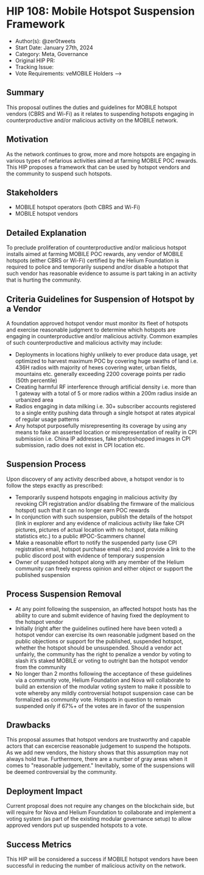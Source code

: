 # HIP 108: Mobile Hotspot Suspension Framework

- Author(s): @zer0tweets
- Start Date: January 27th, 2024
- Category: Meta, Governance
- Original HIP PR:
- Tracking Issue: 
- Vote Requirements: veMOBILE Holders -->

## Summary

This proposal outlines the duties and guidelines for MOBILE hotspot vendors (CBRS and Wi-Fi) as it relates to suspending hotspots engaging in counterproductive and/or malicious activity on the MOBILE network. 

## Motivation

As the network continues to grow, more and more hotspots are engaging in various types of nefarious activities aimed at farming MOBILE POC rewards. This HIP proposes a framework that can be used by hotspot vendors and the community to suspend such hotspots. 

## Stakeholders

- MOBILE hotspot operators (both CBRS and Wi-Fi)
- MOBILE hotspot vendors

## Detailed Explanation

To preclude proliferation of counterproductive and/or malicious hotspot installs aimed at farming MOBILE POC rewards, any vendor of MOBILE hotspots (either CBRS or Wi-Fi) certified by the Helium Foundation is required to police and temporarily suspend and/or disable a hotspot that such vendor has reasonable evidence to assume is part taking in an activity that is hurting the community.

## Criteria Guidelines for Suspension of Hotspot by a Vendor
A foundation approved hotspot vendor must monitor its fleet of hotspots and exercise reasonable judgment to determine which hotspots are engaging in counterproductive and/or malicious activity. Common examples of such counterproductive and malicious activity may include:

 
-   Deployments in locations highly unlikely to ever produce data usage, yet optimized to harvest maximum POC by covering huge swaths of land i.e. 436H radios with majority of hexes covering water, urban fields, mountains etc. generally exceeding 2200 coverage points per radio (50th percentile)
-   Creating harmful RF interference through artificial density i.e. more than 1 gateway with a total of 5 or more radios within a 200m radius inside an urbanized area 
-   Radios engaging in data milking i.e. 30+ subscriber accounts registered to a single entity pushing data through a single hotspot at rates atypical of regular usage patterns  
-   Any hotspot purposefully misrepresenting its coverage by using any means to fake an asserted location or misrepresentation of reality in CPI submission i.e. China IP addresses, fake photoshopped images in CPI submission, radio does not exist in CPI location etc.
    
## Suspension Process
Upon discovery of any activity described above, a hotspot vendor is to follow the steps exactly as prescribed:

-   Temporarily suspend hotspots engaging in malicious activity (by revoking CPI registration and/or disabling the firmware of the malicious hotspot) such that it can no longer earn POC rewards
-   In conjunction with such suspension, publish the details of the hotspot (link in explorer and any evidence of malicious activity like fake CPI pictures, pictures of actual location with no hotspot, data milking statistics etc.) to a public #POC-Scammers channel 
-   Make a reasonable effort to notify the suspended party (use CPI registration email, hotspot purchase email etc.) and provide a link to the public discord post with evidence of temporary suspension  
-   Owner of suspended hotspot along with any member of the Helium community can freely express opinion and either object or support the published suspension
  
## Process Suspension Removal
-   At any point following the suspension, an affected hotspot hosts has the ability to cure and submit evidence of having fixed the deployment to the hotspot vendor   
-   Initially (right after the guidelines outlined here have been voted) a hotspot vendor can exercise its own reasonable judgment based on the public objections or support for the published, suspended hotspot, whether the hotspot should be unsuspended. Should a vendor act unfairly, the community has the right to penalize a vendor by voting to slash it’s staked MOBILE or voting to outright ban the hotspot vendor from the community   
-   No longer than 2 months following the acceptance of these guidelines via a community vote, Helium Foundation and Nova will collaborate to build an extension of the modular voting system to make it possible to vote whereby any mildly controversial hotspot suspension case can be formalized as community vote. Hotspots in question to remain suspended only if 67%+ of the votes are in favor of the suspension

## Drawbacks

This proposal assumes that hotspot vendors are trustworthy and capable actors that can excercise reasonable judgement to suspend the hotspots. As we add new vendors, the history shows that this assumption may not always hold true. Furthermore, there are a number of gray areas when it comes to "reasonable judgement." Inevitably, some of the suspensions will be deemed controversial by the community. 


## Deployment Impact

Current proposal does not require any changes on the blockchain side, but will require for Nova and Helium Foundation to collaborate and implement a voting system (as part of the existing modular governance setup) to allow approved vendors put up suspended hotspots to a vote. 

## Success Metrics

This HIP will be considered a success if MOBILE hotspot vendors have been successful in reducing the number of malicious activity on the network. 
